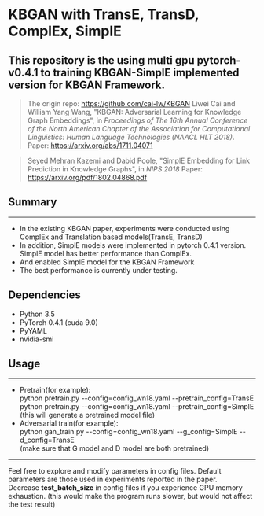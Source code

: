 # KBGAN with TransE, TransD, ComplEx, SimplE
## This repository is the using multi gpu pytorch-v0.4.1 to training KBGAN-SimplE implemented version for KBGAN Framework.

> The origin repo: https://github.com/cai-lw/KBGAN
> Liwei Cai and William Yang Wang, "KBGAN: Adversarial Learning for Knowledge Graph Embeddings", in *Proceedings of The 16th Annual Conference of the North American Chapter of the Association for Computational Linguistics: Human Language Technologies (NAACL HLT 2018)*.    
> Paper: https://arxiv.org/abs/1711.04071

> Seyed Mehran Kazemi and Dabid Poole, "SimplE Embedding for Link Prediction in Knowledge Graphs", in *NIPS 2018*
> Paper: https://arxiv.org/pdf/1802.04868.pdf



## Summary
- - -
* In the existing KBGAN paper, experiments were conducted using ComplEx and Translation based models(TransE, TransD)
* In addition, SimplE models were implemented in pytorch 0.4.1 version. SimplE model has better performance than ComplEx.
* And enabled SimplE model for the KBGAN Framework
* The best performance is currently under testing.




## Dependencies
* Python 3.5
* PyTorch 0.4.1 (cuda 9.0)
* PyYAML
* nvidia-smi


## Usage
- - -
* Pretrain(for example):   
python pretrain.py --config=config_wn18.yaml --pretrain_config=TransE  
python pretrain.py --config=config_wn18.yaml --pretrain_config=SimplE  
(this will generate a pretrained model file)
* Adversarial train(for example):  
 python gan_train.py --config=config_wn18.yaml --g_config=SimplE --d_config=TransE  
(make sure that G model and D model are both pretrained)   

- - -
Feel free to explore and modify parameters in config files. Default parameters are those used in experiments reported in the paper.  
Decrease **test_batch_size** in config files if you experience GPU memory exhaustion. (this would make the program runs slower, but would not affect the test result)
